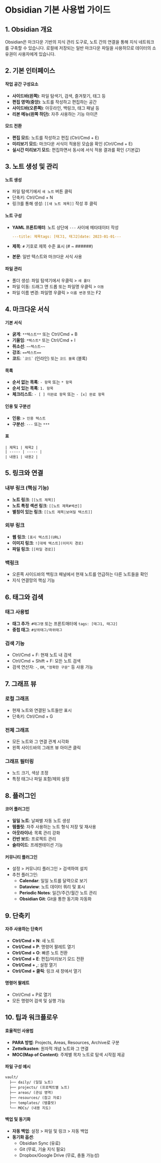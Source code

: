 # Obsidian 기본 사용법 가이드

## 1. Obsidian 개요

Obsidian은 마크다운 기반의 지식 관리 도구로, 노트 간의 연결을 통해 지식 네트워크를 구축할 수 있습니다. 로컬에 저장되는 일반 마크다운 파일을 사용하므로 데이터의 소유권이 사용자에게 있습니다.

## 2. 기본 인터페이스

#### 작업 공간 구성요소

- **사이드바(왼쪽)**: 파일 탐색기, 검색, 즐겨찾기, 태그 등
- **편집 영역(중앙)**: 노트를 작성하고 편집하는 공간
- **사이드바(오른쪽)**: 아웃라인, 백링크, 태그 패널 등
- **리본 메뉴(왼쪽 하단)**: 자주 사용하는 기능 아이콘

#### 모드 전환

- **편집 모드**: 노트를 작성하고 편집 (Ctrl/Cmd + E)
- **미리보기 모드**: 마크다운 서식이 적용된 모습을 확인 (Ctrl/Cmd + E)
- **실시간 미리보기 모드**: 편집하면서 동시에 서식 적용 결과를 확인 (기본값)

## 3. 노트 생성 및 관리

#### 노트 생성

- 파일 탐색기에서 `새 노트` 버튼 클릭
- 단축키: Ctrl/Cmd + N
- 링크를 통해 생성: `[[새 노트 제목]]` 작성 후 클릭

#### 노트 구성

- **YAML 프론트매터**: 노트 상단에 `---` 사이에 메타데이터 작성
    
    ```yaml
    ---title: 제목tags: [태그1, 태그2]date: 2023-01-01---
    ```
    
- **제목**: `#` 기호로 제목 수준 표시 (# ~ ######)
- **본문**: 일반 텍스트와 마크다운 서식 사용

#### 파일 관리

- 폴더 생성: 파일 탐색기에서 우클릭 > `새 폴더`
- 파일 이동: 드래그 앤 드롭 또는 파일명 우클릭 > `이동`
- 파일 이름 변경: 파일명 우클릭 > `이름 변경` 또는 F2

## 4. 마크다운 서식

#### 기본 서식

- **굵게**: `**텍스트**` 또는 Ctrl/Cmd + B
- **기울임**: `*텍스트*` 또는 Ctrl/Cmd + I
- **취소선**: `~~텍스트~~`
- **강조**: `==텍스트==`
- **코드**: `` `코드` `` (인라인) 또는 `코드 블록` (블록)

#### 목록

- **순서 없는 목록**: `- 항목` 또는 `* 항목`
- **순서 있는 목록**: `1. 항목`
- **체크리스트**: `- [ ] 미완료 항목` 또는 `- [x] 완료 항목`

#### 인용 및 구분선

- **인용**: `> 인용 텍스트`
- **구분선**: `---` 또는 `***`

#### 표

```
| 제목1 | 제목2 |
| ----- | ----- |
| 내용1 | 내용2 |
```

## 5. 링크와 연결

### 내부 링크 (핵심 기능)

- **노트 링크**: `[[노트 제목]]`
- **노트 특정 섹션 링크**: `[[노트 제목#섹션]]`
- **별칭이 있는 링크**: `[[노트 제목|보여질 텍스트]]`

### 외부 링크

- **웹 링크**: `[표시 텍스트](URL)`
- **이미지 링크**: `![대체 텍스트](이미지 경로)`
- **파일 링크**: `[[파일 경로]]`

### 백링크

- 오른쪽 사이드바의 백링크 패널에서 현재 노트를 언급하는 다른 노트들을 확인
- 지식 연결망의 핵심 기능

## 6. 태그와 검색

### 태그 사용법

- **태그 추가**: `#태그명` 또는 프론트매터에 `tags: [태그1, 태그2]`
- **중첩 태그**: `#상위태그/하위태그`

### 검색 기능

- Ctrl/Cmd + F: 현재 노트 내 검색
- Ctrl/Cmd + Shift + F: 모든 노트 검색
- 검색 연산자: `-`, `OR`, `"정확한 구문"` 등 사용 가능

## 7. 그래프 뷰

### 로컬 그래프

- 현재 노트와 연결된 노트들만 표시
- 단축키: Ctrl/Cmd + G

### 전체 그래프

- 모든 노트와 그 연결 관계 시각화
- 왼쪽 사이드바의 그래프 뷰 아이콘 클릭

### 그래프 필터링

- 노드 크기, 색상 조정
- 특정 태그나 파일 포함/제외 설정

## 8. 플러그인

#### 코어 플러그인

- **일일 노트**: 날짜별 자동 노트 생성
- **템플릿**: 자주 사용하는 노트 형식 저장 및 재사용
- **아웃라이너**: 목록 관리 강화
- **칸반 보드**: 프로젝트 관리
- **슬라이드**: 프레젠테이션 기능

#### 커뮤니티 플러그인

- 설정 > 커뮤니티 플러그인 > 검색하여 설치
- 추천 플러그인:
    - **Calendar**: 일일 노트를 달력으로 보기
    - **Dataview**: 노트 데이터 쿼리 및 표시
    - **Periodic Notes**: 일간/주간/월간 노트 관리
    - **Obsidian Git**: Git을 통한 동기화 자동화

## 9. 단축키

#### 자주 사용하는 단축키

- **Ctrl/Cmd + N**: 새 노트
- **Ctrl/Cmd + P**: 명령어 팔레트 열기
- **Ctrl/Cmd + O**: 빠른 노트 전환
- **Ctrl/Cmd + E**: 편집/미리보기 모드 전환
- **Ctrl/Cmd + ,**: 설정 열기
- **Ctrl/Cmd + 클릭**: 링크 새 창에서 열기

#### 명령어 팔레트

- Ctrl/Cmd + P로 열기
- 모든 명령어 검색 및 실행 가능

## 10. 팁과 워크플로우

#### 효율적인 사용법

- **PARA 방법**: Projects, Areas, Resources, Archive로 구분
- **Zettelkasten**: 원자적 개념 노트와 그 연결
- **MOC(Map of Content)**: 주제별 목차 노트로 탐색 시작점 제공

#### 파일 구성 예시

```
vault/
  ├── daily/ (일일 노트)
  ├── projects/ (프로젝트별 노트)
  ├── areas/ (관심 영역)
  ├── resources/ (참고 자료)
  ├── templates/ (템플릿)
  └── MOCs/ (내용 지도)
```

#### 백업 및 동기화

- **자동 백업**: 설정 > 파일 및 링크 > 자동 백업
- **동기화 옵션**:
    - Obsidian Sync (유료)
    - Git (무료, 기술 지식 필요)
    - Dropbox/Google Drive (무료, 충돌 가능성)